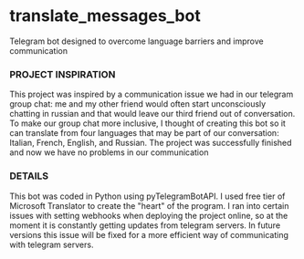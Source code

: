 # translate_messages_bot
Telegram bot designed to overcome language barriers and improve communication



### PROJECT INSPIRATION

This project was inspired by a communication issue we had in our telegram group chat: me and my other friend
would often start unconsciously chatting in russian and that would leave our third friend out of conversation.
To make our group chat more inclusive, I thought of creating this bot so it can translate from four languages that
may be part of our conversation: Italian, French, English, and Russian. The project was successfully finished and
now we have no problems in our communication


### DETAILS

This bot was coded in Python using pyTelegramBotAPI. I used free tier of Microsoft Translator to create the "heart" 
of the program. I ran into certain issues with setting webhooks when deploying the project online, so at the moment 
it is constantly getting updates from telegram servers. In future versions this issue will be fixed for a more 
efficient way of communicating with telegram servers.
